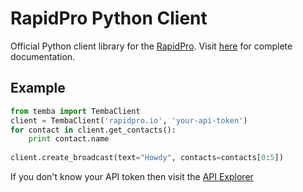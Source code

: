 RapidPro Python Client
======================

Official Python client library for the [RapidPro](http://rapidpro.github.io/rapidpro/). 
Visit [here](http://rapidpro-python.readthedocs.org/) for complete documentation.

Example
-------

```python
from temba import TembaClient
client = TembaClient('rapidpro.io', 'your-api-token')
for contact in client.get_contacts():
    print contact.name
    
client.create_broadcast(text="Howdy", contacts=contacts[0:5])
```

If you don't know your API token then visit the [API Explorer](http://rapidpro.io/api/v1/explorer)
